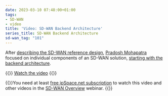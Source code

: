 ```yaml
---
date: 2023-03-10 07:48:00+01:00
tags:
- SD-WAN
- video
title: 'Video: SD-WAN Backend Architecture'
series_title: SD-WAN Backend Architecture
sd-wan_tag: "101"
---
```

After [describing the SD-WAN reference design](/2018/11/video-sdwan-reference-design.html), [Pradosh Mohapatra](https://www.ipspace.net/Author:Pradosh_Mohapatra) focused on individual components of an SD-WAN solution, [starting with the backend architecture](https://my.ipspace.net/bin/get/SDWAN/3%20-%20Backend%20Architecture.mp4?doccode=SDWAN).

{{<jump>}}
[Watch the video](https://my.ipspace.net/bin/get/SDWAN/3%20-%20Backend%20Architecture.mp4?doccode=SDWAN)
{{</jump>}}

{{<note info>}}You need at least [free ipSpace.net subscription](https://www.ipspace.net/Subscription/Free) to watch this video and other videos in the [SD-WAN Overview](https://www.ipspace.net/SD-WAN_Overview) webinar.
{{</note>}}
